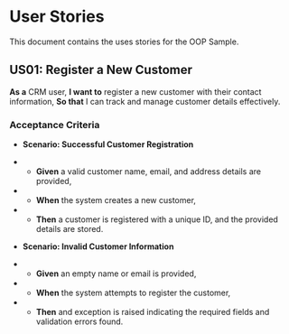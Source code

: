 # User Stories
This document contains the uses stories for the OOP Sample.

## US01: Register a New Customer
**As a** CRM user,
**I want to** register a new customer with their contact information,
**So that** I can track and manage customer details effectively.

### Acceptance Criteria
- **Scenario: Successful Customer Registration**
- - **Given** a valid customer name, email, and address details are provided,
- - **When** the system creates a new customer,
- - **Then** a customer is registered with a unique ID, and the provided details are stored.

- **Scenario: Invalid Customer Information**
- - **Given** an empty name or email is provided,
- - **When** the system attempts to register the customer,
- - **Then** and exception is raised indicating the required fields and validation errors found.

